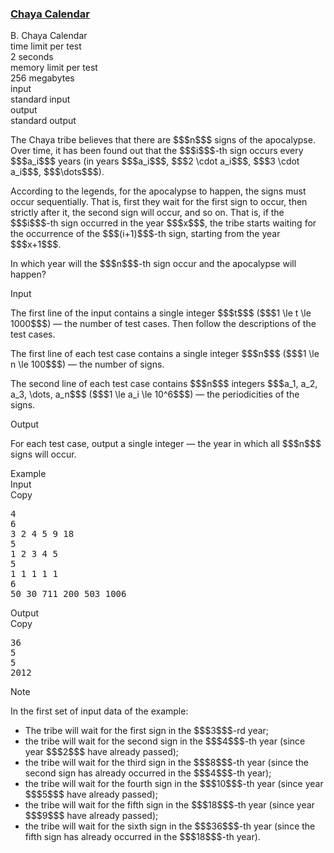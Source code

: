 <h3><a href="https://codeforces.com/contest/1932/problem/B" target="_blank" rel="noopener noreferrer">Chaya Calendar</a></h3>

<div class="header"><div class="title">B. Chaya Calendar</div><div class="time-limit"><div class="property-title">time limit per test</div>2 seconds</div><div class="memory-limit"><div class="property-title">memory limit per test</div>256 megabytes</div><div class="input-file input-standard"><div class="property-title">input</div>standard input</div><div class="output-file output-standard"><div class="property-title">output</div>standard output</div></div><div><p>The Chaya tribe believes that there are $$$n$$$ signs of the apocalypse. Over time, it has been found out that the $$$i$$$-th sign occurs every $$$a_i$$$ years (in years $$$a_i$$$, $$$2 \cdot a_i$$$, $$$3 \cdot a_i$$$, $$$\dots$$$).</p><p>According to the legends, for the apocalypse to happen, the signs must occur sequentially. That is, first they wait for the first sign to occur, then strictly after it, the second sign will occur, and so on. That is, if the $$$i$$$-th sign occurred in the year $$$x$$$, the tribe starts waiting for the occurrence of the $$$(i+1)$$$-th sign, starting from the year $$$x+1$$$.</p><p>In which year will the $$$n$$$-th sign occur and the apocalypse will happen?</p></div><div class="input-specification"><div class="section-title">Input</div><p>The first line of the input contains a single integer $$$t$$$ ($$$1 \le t \le 1000$$$) — the number of test cases. Then follow the descriptions of the test cases.</p><p>The first line of each test case contains a single integer $$$n$$$ ($$$1 \le n \le 100$$$) — the number of signs.</p><p>The second line of each test case contains $$$n$$$ integers $$$a_1, a_2, a_3, \dots, a_n$$$ ($$$1 \le a_i \le 10^6$$$) — the periodicities of the signs.</p></div><div class="output-specification"><div class="section-title">Output</div><p>For each test case, output a single integer — the year in which all $$$n$$$ signs will occur.</p></div><div class="sample-tests"><div class="section-title">Example</div><div class="sample-test"><div class="input"><div class="title">Input<div title="Copy" data-clipboard-target="#id006314913821634872" id="id00595586253787001" class="input-output-copier">Copy</div></div><pre id="id006314913821634872"><div class="test-example-line test-example-line-even test-example-line-0">4</div><div class="test-example-line test-example-line-odd test-example-line-1">6</div><div class="test-example-line test-example-line-odd test-example-line-1">3 2 4 5 9 18</div><div class="test-example-line test-example-line-even test-example-line-2">5</div><div class="test-example-line test-example-line-even test-example-line-2">1 2 3 4 5</div><div class="test-example-line test-example-line-odd test-example-line-3">5</div><div class="test-example-line test-example-line-odd test-example-line-3">1 1 1 1 1</div><div class="test-example-line test-example-line-even test-example-line-4">6</div><div class="test-example-line test-example-line-even test-example-line-4">50 30 711 200 503 1006</div></pre></div><div class="output"><div class="title">Output<div title="Copy" data-clipboard-target="#id009096587677745803" id="id0014709011698272678" class="input-output-copier">Copy</div></div><pre id="id009096587677745803">36
5
5
2012
</pre></div></div></div><div class="note"><div class="section-title">Note</div><p>In the first set of input data of the example:</p><ul> <li> The tribe will wait for the first sign in the $$$3$$$-rd year; </li><li> the tribe will wait for the second sign in the $$$4$$$-th year (since year $$$2$$$ have already passed); </li><li> the tribe will wait for the third sign in the $$$8$$$-th year (since the second sign has already occurred in the $$$4$$$-th year); </li><li> the tribe will wait for the fourth sign in the $$$10$$$-th year (since year $$$5$$$ have already passed); </li><li> the tribe will wait for the fifth sign in the $$$18$$$-th year (since year $$$9$$$ have already passed); </li><li> the tribe will wait for the sixth sign in the $$$36$$$-th year (since the fifth sign has already occurred in the $$$18$$$-th year). </li></ul></div>
